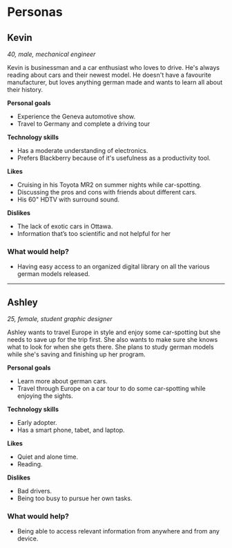 # Personas

## Kevin

*40, male, mechanical engineer*

Kevin is businessman and a car enthusiast who loves to drive. He's always reading about cars and their newest model. He doesn't have a favourite manufacturer, but loves anything german made and wants to learn all about their history.

**Personal goals**

- Experience the Geneva automotive show.
- Travel to Germany and complete a driving tour

**Technology skills**

- Has a moderate understanding of electronics.  
- Prefers Blackberry because of it's usefulness as a productivity tool. 

**Likes**

- Cruising in his Toyota MR2 on summer nights while car-spotting.
- Discussing the pros and cons with friends about different cars.
- His 60" HDTV with surround sound.

**Dislikes**

- The lack of exotic cars in Ottawa.
- Information that’s too scientific and not helpful for her

### What would help?

- Having easy access to an organized digital library on all the various german models released.

---

## Ashley

*25, female, student graphic designer*

Ashley wants to travel Europe in style and enjoy some car-spotting but she needs to save up for the trip first. She also wants to make sure she knows what to look for when she gets there. She plans to study german models while she's saving and finishing up her program.

**Personal goals**

- Learn more about german cars.
- Travel through Europe on a car tour to do some car-spotting while enjoying the sights.

**Technology skills**

- Early adopter.
- Has a smart phone, tabet, and laptop.

**Likes**

- Quiet and alone time.
- Reading.

**Dislikes**

- Bad drivers.
- Being too busy to pursue her own tasks.

### What would help?

- Being able to access relevant information from anywhere and from any device.